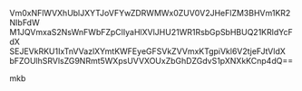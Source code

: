 Vm0xNFlWVXhUblJXYTJoVFYwZDRWMWx0ZUV0V2JHeFlZM3BHVm1KR2NIbFdW
M1JQVmxaS2NsWnFWbFZpClIyaHlXVlJHU21WR1RsbGpSbHBUQ21KRldYcFdX
SEJEVkRKU1IxTnVVazlXYmtKWFEyeGFSVkZVVmxKTgpiVkl6V2tjeFJtVldX
bFZOUlhSRVlsZG9NRmt5WXpsUVVXOUxZbGhDZGdvS1pXNXkKCnp4dQ==

mkb